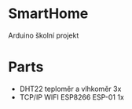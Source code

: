 # SmartHome
Arduino školní projekt

# Parts
- DHT22 teploměr a vlhkoměr    3x
- TCP/IP WIFI ESP8266 ESP-01   1x


